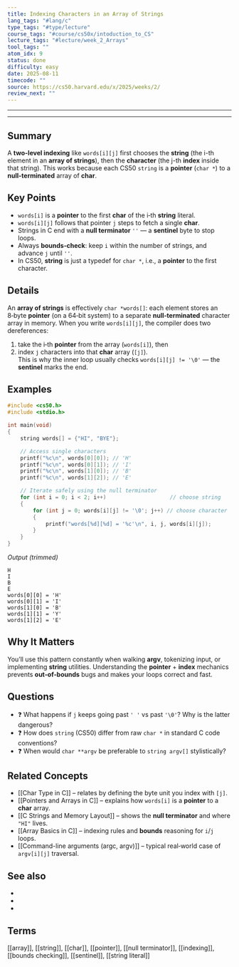 ```yaml
---
title: Indexing Characters in an Array of Strings
lang_tags: "#lang/c"
type_tags: "#type/lecture"
course_tags: "#course/cs50x/intoduction_to_CS"
lecture_tags: "#lecture/week_2_Arrays"
tool_tags: ""
atom_idx: 9
status: done
difficulty: easy
date: 2025-08-11
timecode: ""
source: https://cs50.harvard.edu/x/2025/weeks/2/
review_next: ""
---
```


---


---

## Summary
A **two-level indexing** like `words[i][j]` first chooses the **string** (the i-th element in an **array of strings**), then the **character** (the j-th **index** inside that string). This works because each CS50 `string` is a **pointer** (`char *`) to a **null-terminated** array of **char**.

## Key Points
- `words[i]` is a **pointer** to the first **char** of the i‑th **string** literal.
- `words[i][j]` follows that pointer `j` steps to fetch a single **char**.
- Strings in C end with a **null terminator** `' '` — a **sentinel** byte to stop loops.
- Always **bounds‑check**: keep `i` within the number of strings, and advance `j` until `' '`.
- In CS50, **string** is just a typedef for `char *`, i.e., a **pointer** to the first character.

## Details
An **array of strings** is effectively `char *words[]`: each element stores an 8‑byte **pointer** (on a 64‑bit system) to a separate **null‑terminated** character array in memory. When you write `words[i][j]`, the compiler does two dereferences:
1) take the i‑th **pointer** from the array (`words[i]`), then  
2) index `j` characters into that **char** array (`[j]`).  
This is why the inner loop usually checks `words[i][j] != '\0'` — the **sentinel** marks the end.

## Examples
```c
#include <cs50.h>
#include <stdio.h>

int main(void)
{
    string words[] = {"HI", "BYE"};

    // Access single characters
    printf("%c\n", words[0][0]); // 'H'
    printf("%c\n", words[0][1]); // 'I'
    printf("%c\n", words[1][0]); // 'B'
    printf("%c\n", words[1][2]); // 'E'

    // Iterate safely using the null terminator
    for (int i = 0; i < 2; i++)                    // choose string
    {
        for (int j = 0; words[i][j] != '\0'; j++) // choose character
        {
            printf("words[%d][%d] = '%c'\n", i, j, words[i][j]);
        }
    }
}
```

_Output (trimmed)_
```
H
I
B
E
words[0][0] = 'H'
words[0][1] = 'I'
words[1][0] = 'B'
words[1][1] = 'Y'
words[1][2] = 'E'
```

## **Why It Matters**
You’ll use this pattern constantly when walking **argv**, tokenizing input, or implementing **string** utilities. Understanding the **pointer** + **index** mechanics prevents **out‑of‑bounds** bugs and makes your loops correct and fast.

## Questions
- ❓ What happens if `j` keeps going past `'
'` vs past `'\0'`? Why is the latter dangerous?
- ❓ How does `string` (CS50) differ from raw `char *` in standard C code conventions?
- ❓ When would `char **argv` be preferable to `string argv[]` stylistically?

## Related Concepts
- [[Char Type in C]] – relates by defining the byte unit you index with `[j]`.
- [[Pointers and Arrays in C]] – explains how `words[i]` is a **pointer** to a **char** array.
- [[C Strings and Memory Layout]] – shows the **null terminator** and where `"HI"` lives.
- [[Array Basics in C]] – indexing rules and **bounds** reasoning for `i`/`j` loops.
- [[Command-line arguments (argc, argv)]] – typical real‑world case of `argv[i][j]` traversal.

## See also
- []({{https://cs50.harvard.edu/x/2025/weeks/2/}})
- []({{https://en.cppreference.com/w/c/string/byte}})
- []({{https://en.wikipedia.org/wiki/Null-terminated_string}})

## Terms
 [[array]], [[string]], [[char]], [[pointer]], [[null terminator]], [[indexing]], [[bounds checking]], [[sentinel]], [[string literal]]
